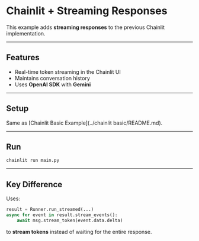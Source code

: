 # Chainlit + Streaming Responses

This example adds **streaming responses** to the previous Chainlit implementation.

---

## Features
- Real-time token streaming in the Chainlit UI
- Maintains conversation history
- Uses **OpenAI SDK** with **Gemini**

---

## Setup
Same as [Chainlit Basic Example](../chainlit basic/README.md).

---

## Run
```bash
chainlit run main.py
```

---

## Key Difference
Uses:
```python
result = Runner.run_streamed(...)
async for event in result.stream_events():
    await msg.stream_token(event.data.delta)
```
to **stream tokens** instead of waiting for the entire response.
